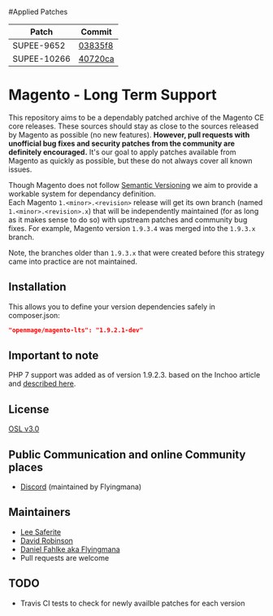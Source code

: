 #Applied Patches

| Patch | Commit |
| ----- | ------ |
| SUPEE-9652 | [03835f8](https://github.com/OpenMage/magento-lts/commit/03835f8) |
| SUPEE-10266 | [40720ca](https://github.com/OpenMage/magento-lts/commit/40720ca) |

# Magento - Long Term Support

This repository aims to be a dependably patched archive of the Magento CE core releases. These sources should stay as close to the sources released by Magento as possible (no new features).  **However, pull requests with unofficial bug fixes and security patches from the community are definitely encouraged.** It's our goal to apply patches available from Magento as quickly as possible, but these do not always cover all known issues.

Though Magento does not follow [Semantic Versioning](http://semver.org/) we aim to provide a workable system for dependancy definition.  
Each Magento `1.<minor>.<revision>` release will get its own branch (named `1.<minor>.<revision>.x`) that will be independently maintained (for as long as it makes sense to do so) with upstream patches and community bug fixes. For example, Magento version `1.9.3.4` was merged into the `1.9.3.x` branch.

Note, the branches older than `1.9.3.x` that were created before this strategy came into practice are not maintained.


## Installation
This allows you to define your version dependencies safely in composer.json:

```json
"openmage/magento-lts": "1.9.2.1-dev"
```

## Important to note
PHP 7 support was added as of version 1.9.2.3. based on the Inchoo article and [described here](https://github.com/OpenMage/magento-lts/pull/62).

## License
[OSL v3.0](http://opensource.org/licenses/OSL-3.0)

## Public Communication and online Community places
* [Discord](https://discord.gg/EV8aNbU) (maintained by Flyingmana)

## Maintainers
* [Lee Saferite](https://github.com/LeeSaferite)
* [David Robinson](https://github.com/drobinson)
* [Daniel Fahlke aka Flyingmana](https://github.com/Flyingmana)
* Pull requests are welcome


## TODO
* Travis CI tests to check for newly availble patches for each version
